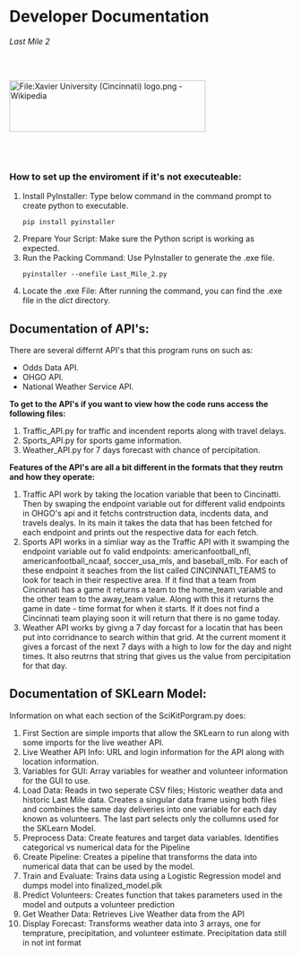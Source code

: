 # Developer Documentation 
<p><em>Last Mile 2</em><p> 
<img src="https://upload.wikimedia.org/wikipedia/commons/6/66/Xavier_University_%28Cincinnati%29_logo.png" jsaction="" class="sFlh5c FyHeAf iPVvYb" style="max-width: 536px; height: 92px; margin: 47px 0px; width: 350px;" alt="File:Xavier University (Cincinnati) logo.png - Wikipedia" jsname="kn3ccd" aria-hidden="false">

### How to set up the enviroment if it's not executeable:
<ol>
    <li> Install PyInstaller:
    Type below command in the command prompt to create python to executable. 
    
    pip install pyinstaller

</li>
    <li> Prepare Your Script: 
    Make sure the Python script is working as expected.
    </li>
    <li> Run the Packing Command:
    Use PyInstaller to generate the .exe file.

    pyinstaller --onefile Last_Mile_2.py
</li>
    <li>Locate the .exe File:
    After running the command, you can find the .exe file in the <em>dict</em> directory.
    </li>
</ol>

## Documentation of API's:
<p>There are several differnt API's that this program runs on such as:
    <ul>
        <li>Odds Data API.</li>
        <li>OHGO API.</li>
        <li>National Weather Service API.</li> 
    </ul>
<strong>To get to the API's if you want to view how the code runs access the following files:</strong>
    <ol>
        <li>Traffic_API.py for traffic and incendent reports along with travel delays.  
        <li>Sports_API.py for sports game information.
        <li>Weather_API.py for 7 days forecast with chance of percipitation.
    </ol>
<strong>Features of the API's are all a bit different in the formats that they reutrn and how they operate:</strong>
    <ol>
        <li>Traffic API work by taking the location variable that been to Cincinatti. Then by swaping the endpoint variable out for different valid endpoints in OHGO's api and it fetchs contrstruction data, incdents data, and travels dealys. In its main it takes the data that has been fetched for each endpoint and prints out the respective data for each fetch.</li>
        <li>Sports API works in a simliar way as the Traffic API with it swamping the endpoint variable out fo valid endpoints: americanfootball_nfl, americanfootball_ncaaf, soccer_usa_mls, and baseball_mlb. For each of these endpoint it seaches from the list called CINCINNATI_TEAMS to look for teach in their respective area. If it find that a team from Cincinnati has a game it returns a team to the home_team variable and the other team to the away_team value. Along with this it returns the game in date - time format for when it starts. If it does not find a Cincinnati team playing soon it will return that there is no game today. </li>
        <li>Weather API works by givng a 7 day forcast for a locatin that has been put into corridnance to search within that grid. At the current moment it gives a forcast of the next 7 days with a high to low for the day and night times. It also reutrns that string that gives us the value from percipitation for that day.
        </li>
    </ol>
</p>

## Documentation of SKLearn Model:
<p>Information on what each section of the SciKitPorgram.py does:
    <ol>
        <li> First Section are simple imports that allow the SKLearn to run along with some imports for the live weather API.
        <li> Live Weather API Info: URL and login information for the API along with location information.
        <li> Variables for GUI: Array variables for weather and volunteer information for the GUI to use.
        <li> Load Data: Reads in two seperate CSV files; Historic weather data and historic Last Mile data.  Creates a singular data frame using both files and combines the same day deliveries into one variable for each day known as volunteers.  The last part selects only the collumns used for the SKLearn Model.
        <li> Preprocess Data: Create features and target data variables. Identifies categorical vs numerical data for the Pipeline
        <li> Create Pipeline: Creates a pipeline that transforms the data into numerical data that can be used by the model.
        <li> Train and Evaluate: Trains data using a Logistic Regression model and dumps model into finalized_model.plk
        <li> Predict Volunteers: Creates function that takes parameters used in the model and outputs a volunteer prediction
        <li> Get Weather Data: Retrieves Live Weather data from the API
        <li> Display Forecast: Transforms weather data into 3 arrays, one for temprature, precipitation, and volunteer estimate. Precipitation data still in not int format
    <ol>
</p>